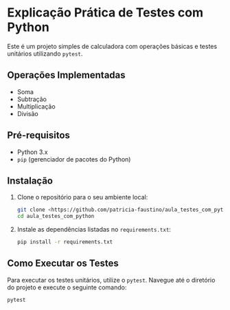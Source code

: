 # Explicação Prática de Testes com Python

Este é um projeto simples de calculadora com operações básicas e testes unitários utilizando `pytest`.


## Operações Implementadas

- Soma
- Subtração
- Multiplicação
- Divisão

## Pré-requisitos

- Python 3.x
- `pip` (gerenciador de pacotes do Python)

## Instalação

1. Clone o repositório para o seu ambiente local:

    ```sh
    git clone <https://github.com/patricia-faustino/aula_testes_com_python/>
    cd aula_testes_com_python
    ```

2. Instale as dependências listadas no `requirements.txt`:

    ```sh
    pip install -r requirements.txt
    ```

## Como Executar os Testes

Para executar os testes unitários, utilize o `pytest`. Navegue até o diretório do projeto e execute o seguinte comando:

```sh
pytest
